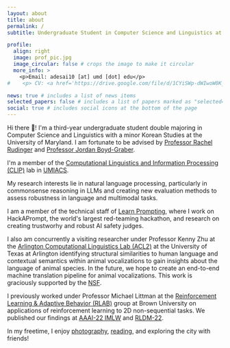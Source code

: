 ```yaml
---
layout: about
title: about
permalink: /
subtitle: Undergraduate Student in Computer Science and Linguistics at  <a href='https://umd.edu/'>University of Maryland, College Park</a>. 

profile:
  align: right
  image: prof_pic.jpg
  image_circular: false # crops the image to make it circular
  more_info: >
    <p>Email: adesai10 [at] umd [dot] edu</p>
#    <p> CV: <a href='https://drive.google.com/file/d/1CYiSWp-dWIwoW0K_fStZRz9h9GKU49-a/view?usp=sharing'>Click Here</a>

news: true # includes a list of news items
selected_papers: false # includes a list of papers marked as "selected={true}"
social: true # includes social icons at the bottom of the page
---
```


Hi there 👋! I'm a third-year undergraduate student double majoring in Computer Science and Linguistics with a minor Korean Studies at the University of Maryland. I am fortunate to be advised by [Professor Rachel Rudinger](https://rudinger.github.io/) and [Professor Jordan Boyd-Graber](https://users.umiacs.umd.edu/~ying/). 

I'm a member of the [Computational Linguistics and Information Processing (CLIP)](https://wiki.umiacs.umd.edu/clip/index.php/Main_Page) lab in [UMIACS](https://www.umiacs.umd.edu/).

My research interests lie in natural language processing, particularly in commonsense reasoning in LLMs and creating new evaluation methods to assess robustness in language and multimodal tasks.

I am a member of the technical staff of [Learn Prompting](https://learnprompting.org/), where I work on HackAPrompt, the world's largest red-teaming hackathon, and research on creating trustworhy and robust AI safety judges.

I also am concurrently a visiting researcher under Professor Kenny Zhu at the [Arlington Computational Linguistics Lab (ACL2)](https://acllab.uta.edu/) at the University of Texas at Arlington identifying structural similarities to human language and contextual semantics within animal vocalizations to gain insights about the language of animal species. In the future, we hope to create an end-to-end machine translation pipeline for animal vocalizations. This work is graciously supported by the [NSF](https://www.nsf.gov/crssprgm/reu/). 

I previously worked under Professor Michael Littman at the [Reinforcement Learning & Adaptive Behavior (RLAB)](http://bigai.cs.brown.edu/) group at Brown University on applications of reinforcement learning to 2D non-sequential tasks. We published our findings at [AAAI-22 IMLW](https://sites.google.com/view/aaai22-imlw) and [RLDM-22](https://rldm.org/).

In my freetime, I enjoy [photography](https://www.instagram.com/framedbyatrey/), [reading](https://www.goodreads.com/user/show/72859295-atrey-d), and exploring the city with friends!